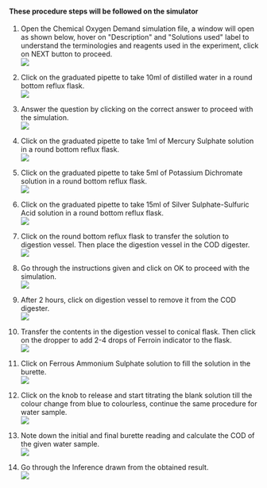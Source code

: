 #### These procedure steps will be followed on the simulator

1. Open the Chemical Oxygen Demand simulation file, a window will open as shown below, hover on "Description" and "Solutions used" label to understand the terminologies and reagents used in the experiment, click on NEXT button to proceed.<br>
<img src="images/cod1.png"><br>

2. Click on the graduated pipette to take 10ml of distilled water in a round bottom reflux flask.<br>
<img src="images/cod2.png"><br>

3. Answer the question by clicking on the correct answer to proceed with the simulation.<br>
<img src="images/cod3.png"><br>

4. Click on the graduated pipette to take 1ml of Mercury Sulphate solution in a round bottom reflux flask.<br>
<img src="images/cod4.png"><br>

5. Click on the graduated pipette to take 5ml of Potassium Dichromate solution in a round bottom reflux flask.<br>
<img src="images/cod5.png"><br>

6. Click on the graduated pipette to take 15ml of Silver Sulphate-Sulfuric Acid solution in a round bottom reflux flask.<br>
<img src="images/cod6.png"><br>

7. Click on the round bottom reflux flask to transfer the solution to digestion vessel. Then place the digestion vessel in the COD digester.<br>
<img src="images/cod7.png"><br>

8. Go through the instructions given and click on OK to proceed with the simulation.<br>
<img src="images/cod8.png"><br>

9. After 2 hours, click on digestion vessel to remove it from the COD digester.<br>
<img src="images/cod9.png"><br>

10. Transfer the contents in the digestion vessel to conical flask. Then click on the dropper to add 2-4 drops of Ferroin indicator to the flask.<br>
<img src="images/cod10.png"><br>

11. Click on Ferrous Ammonium Sulphate solution to fill the solution in the burette.<br>
<img src="images/cod11.png"><br>

12. Click on the knob to release and start titrating the blank solution till the colour change from blue to colourless, continue the same procedure for water sample.<br>
<img src="images/cod12.png"><br>

13. Note down the initial and final burette reading and calculate the COD of the given water sample.<br>
<img src="images/cod13.png"><br>

14. Go through the Inference drawn from the obtained result.<br>
<img src="images/cod14.png"><br>
